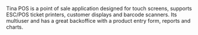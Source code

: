 Tina POS is a point of sale application designed for touch screens, supports ESC/POS ticket printers, customer displays and barcode scanners. Its multiuser and has a great backoffice with a product entry form, reports and charts.